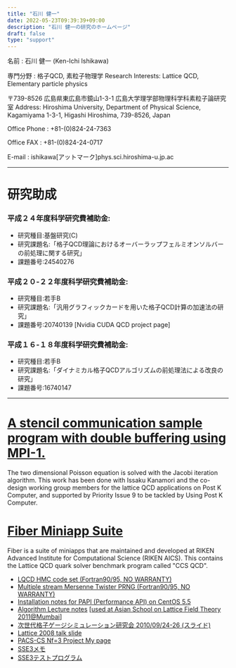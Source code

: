 ```yaml
---
title: "石川 健一"
date: 2022-05-23T09:39:39+09:00
description: "石川 健一の研究のホームページ"
draft: false
type: "support"
---
```


名前 : 石川 健一 (Ken-Ichi Ishikawa)

専門分野 : 格子QCD, 素粒子物理学
Research Interests: Lattice QCD, Elementary particle physics

〒739-8526 広島県東広島市鏡山1-3-1
広島大学理学部物理科学科素粒子論研究室
Address: Hiroshima University, Department of Physical Science,
Kagamiyama 1-3-1, Higashi Hiroshima, 739-8526, Japan

Office Phone : +81-(0)824-24-7363

Office FAX : +81-(0)824-24-0717

E-mail : ishikawa[アットマーク]phys.sci.hiroshima-u.jp.ac

---

# 研究助成
### 平成２４年度科学研究費補助金:
- 研究種目:基盤研究(C)
- 研究課題名:「格子QCD理論におけるオーバーラップフェルミオンソルバーの前処理に関する研究」
- 課題番号:24540276
### 平成２０-２２年度科学研究費補助金:
- 研究種目:若手B
- 研究課題名:「汎用グラフィックカードを用いた格子QCD計算の加速法の研究」
- 課題番号:20740139 [Nvidia CUDA QCD project page]
### 平成１６-１８年度科学研究費補助金:
- 研究種目:若手B
- 研究課題名:「ダイナミカル格子QCDアルゴリズムの前処理法による改良の研究」
- 課題番号:16740147

---

# [A stencil communication sample program with double buffering using MPI-1.](http://theo.phys.sci.hiroshima-u.ac.jp/~ishikawa/APL9WG/stencil_double_buffering_mpi-1.0.tar.gz)
The two dimensional Poisson equation is solved with the Jacobi iteration algorithm. This work has been done with Issaku Kanamori and the co-design working group members for the lattice QCD applications on Post K Computer, and supported by Priority Issue 9 to be tackled by Using Post K Computer.

# [Fiber Miniapp Suite](http://fiber-miniapp.github.io/)
Fiber is a suite of miniapps that are maintained and developed at RIKEN Advanced Institute for Computational Science (RIKEN AICS). This contains the Lattice QCD quark solver benchmark program called "CCS QCD".

- [LQCD HMC code set (Fortran90/95, NO WARRANTY)](http://theo.phys.sci.hiroshima-u.ac.jp/~ishikawa/NewHMC/new_hmc.html)
- [Multiple stream Mersenne Twister PRNG (Fortran90/95, NO WARRANTY)](http://theo.phys.sci.hiroshima-u.ac.jp/~ishikawa/PRNG/mt_stream.html)
- [Installation notes for PAPI (Performance API) on CentOS 5.5](http://theo.phys.sci.hiroshima-u.ac.jp/~ishikawa/PAPI/PAPI_CentOS.html)
- [Algorithm Lecture notes](http://theo.phys.sci.hiroshima-u.ac.jp/~ishikawa/ASLFT2011/aslft2011_ishikawa.html) [[used at Asian School on Lattice Field Theory 2011@Mumbai](http://www.icts.res.in/program/details/118/)]
- [次世代格子ゲージシミュレーション研究会 2010/09/24-26 (スライド)](http://theo.phys.sci.hiroshima-u.ac.jp/~ishikawa/Riken20100924_LatticeWorkshop/Ishikawa_Riken20100924to26_v2.pdf)
- [Lattice 2008 talk slide](http://theo.phys.sci.hiroshima-u.ac.jp/~ishikawa/Lattice2008/Ishikawa_Lat08_v6.pdf)
- [PACS-CS Nf=3 Project My page](http://theo.phys.sci.hiroshima-u.ac.jp/~ishikawa/PACS-CS/HTML/index.html)
- [SSE3メモ](http://theo.phys.sci.hiroshima-u.ac.jp/~ishikawa/SSE3/sse3.txt)
- [SSE3テストプログラム](http://theo.phys.sci.hiroshima-u.ac.jp/~ishikawa/SSE3/SSE3.tar.gz)
